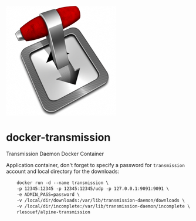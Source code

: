 [![logo](https://raw.githubusercontent.com/dperson/transmission/master/logo.png)](https://www.transmissionbt.com/)

docker-transmission
===================

Transmission Daemon Docker Container

Application container, don't forget to specify a password for `transmission` account and local directory for the downloads:

```
    docker run -d --name transmission \
    -p 12345:12345 -p 12345:12345/udp -p 127.0.0.1:9091:9091 \
    -e ADMIN_PASS=password \
    -v /local/dir/downloads:/var/lib/transmission-daemon/downloads \
    -v /local/dir/incomplete:/var/lib/transmission-daemon/incomplete \
    rlesouef/alpine-transmission
```
